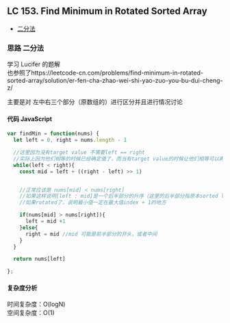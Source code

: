 ## LC 153. Find Minimum in Rotated Sorted Array

- [二分法](#思路-二分法)

### 思路 二分法

学习 Lucifer 的题解  
也参照了https://leetcode-cn.com/problems/find-minimum-in-rotated-sorted-array/solution/er-fen-cha-zhao-wei-shi-yao-zuo-you-bu-dui-cheng-z/

主要是对 左中右三个部分（原数组的）进行区分并且进行情况讨论

#### 代码 JavaScript

```JavaScript
var findMin = function(nums) {
  let left = 0, right = nums.length - 1

  //这里因为没有target value 不需要left == right
  //实际上因为他们相等的时候已经确定值了，而当有target value的时候让他们相等可以再跟target = left/right 确认一下
  while(left < right){
    const mid = left + ((right - left) >> 1)


    //正常应该是 nums[mid] < nums[right]
    //如果这样说明[left : mid]是一个后半部分的升序（这里的后半部分指原本sorted list的后半部分）
    //如果rotated了，说明最小值一定在最大值index + 1的地方

    if(nums[mid] > nums[right]){
      left = mid +1
    }else{
      right = mid //mid 可能是前半部分的开头，或者中间
    }
  }

  return nums[left]

};

```

#### 复杂度分析

时间复杂度：O(logN) </br>
空间复杂度：O(1)
